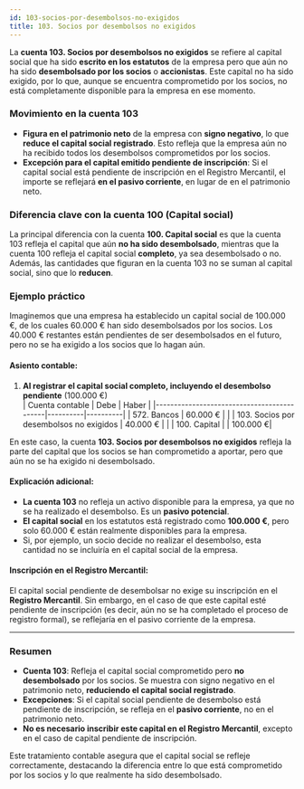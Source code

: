 ```yaml
---
id: 103-socios-por-desembolsos-no-exigidos
title: 103. Socios por desembolsos no exigidos
---
```




La **cuenta 103. Socios por desembolsos no exigidos** se refiere al capital social que ha sido **escrito en los estatutos** de la empresa pero que aún no ha sido **desembolsado por los socios** o **accionistas**. Este capital no ha sido exigido, por lo que, aunque se encuentra comprometido por los socios, no está completamente disponible para la empresa en ese momento.

### Movimiento en la cuenta 103
- **Figura en el patrimonio neto** de la empresa con **signo negativo**, lo que **reduce el capital social registrado**. Esto refleja que la empresa aún no ha recibido todos los desembolsos comprometidos por los socios.
- **Excepción para el capital emitido pendiente de inscripción**: Si el capital social está pendiente de inscripción en el Registro Mercantil, el importe se reflejará **en el pasivo corriente**, en lugar de en el patrimonio neto.

### Diferencia clave con la cuenta 100 (Capital social)
La principal diferencia con la cuenta **100. Capital social** es que la cuenta 103 refleja el capital que aún **no ha sido desembolsado**, mientras que la cuenta 100 refleja el capital social **completo**, ya sea desembolsado o no. Además, las cantidades que figuran en la cuenta 103 no se suman al capital social, sino que lo **reducen**.

### Ejemplo práctico

Imaginemos que una empresa ha establecido un capital social de 100.000 €, de los cuales 60.000 € han sido desembolsados por los socios. Los 40.000 € restantes están pendientes de ser desembolsados en el futuro, pero no se ha exigido a los socios que lo hagan aún.

#### Asiento contable:

1. **Al registrar el capital social completo, incluyendo el desembolso pendiente** (100.000 €)  
   | Cuenta contable                            | Debe     | Haber    |
   |--------------------------------------------|----------|----------|
   | 572. Bancos                                | 60.000 €  |          |
   | 103. Socios por desembolsos no exigidos    | 40.000 €  |          |
   | 100. Capital                               |          | 100.000 €|

En este caso, la cuenta **103. Socios por desembolsos no exigidos** refleja la parte del capital que los socios se han comprometido a aportar, pero que aún no se ha exigido ni desembolsado. 

#### Explicación adicional:
- **La cuenta 103** no refleja un activo disponible para la empresa, ya que no se ha realizado el desembolso. Es un **pasivo potencial**.
- **El capital social** en los estatutos está registrado como **100.000 €**, pero solo 60.000 € están realmente disponibles para la empresa.
- Si, por ejemplo, un socio decide no realizar el desembolso, esta cantidad no se incluiría en el capital social de la empresa.

#### Inscripción en el Registro Mercantil:
El capital social pendiente de desembolsar no exige su inscripción en el **Registro Mercantil**. Sin embargo, en el caso de que este capital esté pendiente de inscripción (es decir, aún no se ha completado el proceso de registro formal), se reflejaría en el pasivo corriente de la empresa.

---

### Resumen

- **Cuenta 103**: Refleja el capital social comprometido pero **no desembolsado** por los socios. Se muestra con signo negativo en el patrimonio neto, **reduciendo el capital social registrado**.
- **Excepciones**: Si el capital social pendiente de desembolso está pendiente de inscripción, se refleja en el **pasivo corriente**, no en el patrimonio neto.
- **No es necesario inscribir este capital en el Registro Mercantil**, excepto en el caso de capital pendiente de inscripción.

Este tratamiento contable asegura que el capital social se refleje correctamente, destacando la diferencia entre lo que está comprometido por los socios y lo que realmente ha sido desembolsado.
